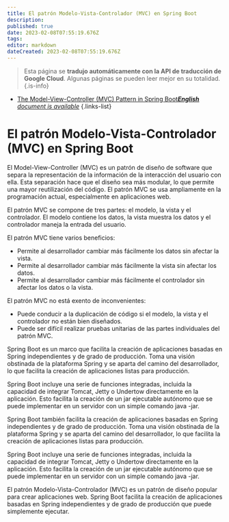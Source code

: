 ```yaml
---
title: El patrón Modelo-Vista-Controlador (MVC) en Spring Boot
description: 
published: true
date: 2023-02-08T07:55:19.676Z
tags: 
editor: markdown
dateCreated: 2023-02-08T07:55:19.676Z
---
```


> Esta página se **tradujo automáticamente con la API de traducción de Google Cloud**.
Algunas páginas se pueden leer mejor en su totalidad.{.is-info}



- [The Model-View-Controller (MVC) Pattern in Spring Boot***English** document is available*](/en/Knowledge-base/Spring-Boot/the-model-view-controller-mvc-pattern-in-spring-boot)
{.links-list}


# El patrón Modelo-Vista-Controlador (MVC) en Spring Boot

El Model-View-Controller (MVC) es un patrón de diseño de software que separa la representación de la información de la interacción del usuario con ella. Esta separación hace que el diseño sea más modular, lo que permite una mayor reutilización del código. El patrón MVC se usa ampliamente en la programación actual, especialmente en aplicaciones web.

El patrón MVC se compone de tres partes: el modelo, la vista y el controlador. El modelo contiene los datos, la vista muestra los datos y el controlador maneja la entrada del usuario.

El patrón MVC tiene varios beneficios:

- Permite al desarrollador cambiar más fácilmente los datos sin afectar la vista.
- Permite al desarrollador cambiar más fácilmente la vista sin afectar los datos.
- Permite al desarrollador cambiar más fácilmente el controlador sin afectar los datos o la vista.

El patrón MVC no está exento de inconvenientes:

- Puede conducir a la duplicación de código si el modelo, la vista y el controlador no están bien diseñados.
- Puede ser difícil realizar pruebas unitarias de las partes individuales del patrón MVC.

Spring Boot es un marco que facilita la creación de aplicaciones basadas en Spring independientes y de grado de producción. Toma una visión obstinada de la plataforma Spring y se aparta del camino del desarrollador, lo que facilita la creación de aplicaciones listas para producción.

Spring Boot incluye una serie de funciones integradas, incluida la capacidad de integrar Tomcat, Jetty o Undertow directamente en la aplicación. Esto facilita la creación de un jar ejecutable autónomo que se puede implementar en un servidor con un simple comando java -jar.

Spring Boot también facilita la creación de aplicaciones basadas en Spring independientes y de grado de producción. Toma una visión obstinada de la plataforma Spring y se aparta del camino del desarrollador, lo que facilita la creación de aplicaciones listas para producción.

Spring Boot incluye una serie de funciones integradas, incluida la capacidad de integrar Tomcat, Jetty o Undertow directamente en la aplicación. Esto facilita la creación de un jar ejecutable autónomo que se puede implementar en un servidor con un simple comando java -jar.

El patrón Modelo-Vista-Controlador (MVC) es un patrón de diseño popular para crear aplicaciones web. Spring Boot facilita la creación de aplicaciones basadas en Spring independientes y de grado de producción que puede simplemente ejecutar.